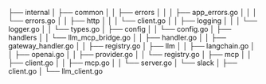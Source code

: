 ├── internal
│   ├── common
│   │   ├── errors
│   │   │   ├── app_errors.go
│   │   │   └── errors.go
│   │   ├── http
│   │   │   └── client.go
│   │   ├── logging
│   │   │   └── logger.go
│   │   └── types.go
│   ├── config
│   │   └── config.go
│   ├── handlers
│   │   └── llm_mcp_bridge.go
│   │   ├── handler.go
│   │   ├── gateway_handler.go
│   │   ├── registry.go
│   ├── llm
│   │   ├── langchain.go
│   │   ├── openai.go
│   │   ├── provider.go
│   │   └── registry.go
│   ├── mcp
│   │   ├── client.go
│   │   ├── mcp.go
│   │   └── server.go
│   └── slack
│       ├── client.go
│       └── llm_client.go
